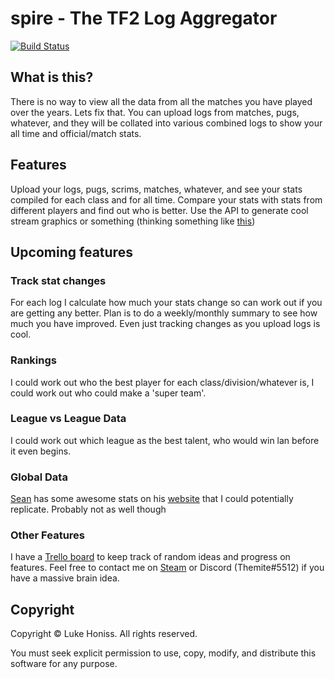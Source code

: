 # spire - The TF2 Log Aggregator

[![Build Status](https://travis-ci.com/IAmThermite/spire.svg?token=tYGRow3LJU7tP9shdaEU&branch=master)](https://travis-ci.com/IAmThermite/spire)

## What is this?

There is no way to view all the data from all the matches you have played over the years.
Lets fix that. You can upload logs from matches, pugs, whatever, and they will be collated into various combined logs to show your all time and official/match stats.


## Features

Upload your logs, pugs, scrims, matches, whatever, and see your stats compiled for each class and for all time.
Compare your stats with stats from different players and find out who is better.
Use the API to generate cool stream graphics or something (thinking something like [this](https://youtu.be/e4XoXiM1nX4?t=675))


## Upcoming features

### Track stat changes

For each log I calculate how much your stats change so can work out if you are getting any better. Plan is to do a weekly/monthly summary to see how much you have improved.
Even just tracking changes as you upload logs is cool.

### Rankings

I could work out who the best player for each class/division/whatever is, I could work out who could make a 'super team'.

### League vs League Data

I could work out which league as the best talent, who would win lan before it even begins.

### Global Data

[Sean](https://steamcommunity.com/profiles/76561198002921833/) has some awesome stats on his [website](https://ozfstats.seanecoffey.com/) that I could potentially replicate. Probably not as well though

### Other Features

I have a [Trello board](https://trello.com/b/6c3awhpH/spire) to keep track of random ideas and progress on features.
Feel free to contact me on [Steam](https://steamcommunity.com/profile/76561198118389766/) or Discord (Themite#5512) if you have a massive brain idea.


## Copyright

Copyright &copy; Luke Honiss. All rights reserved.

You must seek explicit permission to use, copy, modify, and distribute this software for any purpose.
